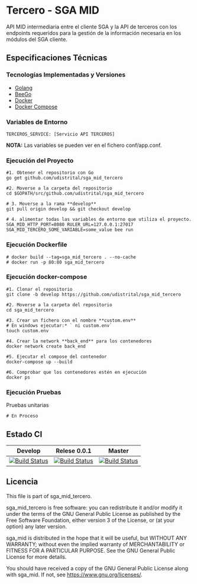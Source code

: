 # Tercero - SGA MID

API MID intermediaria entre el cliente SGA y la API de terceros con los endpoints requeridos para la gestión de la información necesaria en los módulos del SGA cliente.

## Especificaciones Técnicas

### Tecnologías Implementadas y Versiones
* [Golang](https://github.com/udistrital/introduccion_oas/blob/master/instalacion_de_herramientas/golang.md)
* [BeeGo](https://github.com/udistrital/introduccion_oas/blob/master/instalacion_de_herramientas/beego.md)
* [Docker](https://docs.docker.com/engine/install/ubuntu/)
* [Docker Compose](https://docs.docker.com/compose/)

### Variables de Entorno
```shell
TERCEROS_SERVICE: [Servicio API TERCEROS]
```
**NOTA:** Las variables se pueden ver en el fichero conf/app.conf.

### Ejecución del Proyecto
```shell
#1. Obtener el repositorio con Go
go get github.com/udistrital/sga_mid_tercero

#2. Moverse a la carpeta del repositorio
cd $GOPATH/src/github.com/udistrital/sga_mid_tercero

# 3. Moverse a la rama **develop**
git pull origin develop && git checkout develop

# 4. alimentar todas las variables de entorno que utiliza el proyecto.
SGA_MID_HTTP_PORT=8080 RULER_URL=127.0.0.1:27017 SGA_MID_TERCERO_SOME_VARIABLE=some_value bee run
```

### Ejecución Dockerfile
```shell
# docker build --tag=sga_mid_tercero . --no-cache
# docker run -p 80:80 sga_mid_tercero
```

### Ejecución docker-compose
```shell
#1. Clonar el repositorio
git clone -b develop https://github.com/udistrital/sga_mid_tercero

#2. Moverse a la carpeta del repositorio
cd sga_mid_tercero

#3. Crear un fichero con el nombre **custom.env**
# En windows ejecutar:* ` ni custom.env`
touch custom.env

#4. Crear la network **back_end** para los contenedores
docker network create back_end

#5. Ejecutar el compose del contenedor
docker-compose up --build

#6. Comprobar que los contenedores estén en ejecución
docker ps
```

### Ejecución Pruebas

Pruebas unitarias
```shell
# En Proceso
```

## Estado CI

| Develop | Relese 0.0.1 | Master |
| -- | -- | -- |
| [![Build Status](https://hubci.portaloas.udistrital.edu.co/api/badges/udistrital/sga_mid_tercero/status.svg?ref=refs/heads/develop)](https://hubci.portaloas.udistrital.edu.co/udistrital/sga_mid_tercero) | [![Build Status](https://hubci.portaloas.udistrital.edu.co/api/badges/udistrital/sga_mid_tercero/status.svg?ref=refs/heads/release/0.0.1)](https://hubci.portaloas.udistrital.edu.co/udistrital/sga_mid_tercero) | [![Build Status](https://hubci.portaloas.udistrital.edu.co/api/badges/udistrital/sga_mid_tercero/status.svg)](https://hubci.portaloas.udistrital.edu.co/udistrital/sga_mid_tercero) |

## Licencia

This file is part of sga_mid_tercero.

sga_mid_tercero is free software: you can redistribute it and/or modify it under the terms of the GNU General Public License as published by the Free Software Foundation, either version 3 of the License, or (at your option) any later version.

sga_mid is distributed in the hope that it will be useful, but WITHOUT ANY WARRANTY; without even the implied warranty of MERCHANTABILITY or FITNESS FOR A PARTICULAR PURPOSE. See the GNU General Public License for more details.

You should have received a copy of the GNU General Public License along with sga_mid. If not, see https://www.gnu.org/licenses/.
